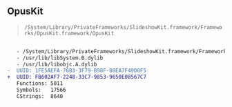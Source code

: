 ## OpusKit

> `/System/Library/PrivateFrameworks/SlideshowKit.framework/Frameworks/OpusKit.framework/OpusKit`

```diff

   - /System/Library/PrivateFrameworks/SlideshowKit.framework/Frameworks/OpusFoundation.framework/OpusFoundation
   - /usr/lib/libSystem.B.dylib
   - /usr/lib/libobjc.A.dylib
-  UUID: 1FE5AEFA-76B3-3F79-B98F-80EA7F49D0F5
+  UUID: FB602AF7-2248-33C7-9853-9650E08567C7
   Functions: 5011
   Symbols:   17566
   CStrings:  8640

```
